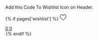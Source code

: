 Add this Code To Wishlist Icon on Header.


{% if pages['wishlist'] %}
  <a href="{{ pages['wishlist'].url }}" class="header__icon header__icon--cart link focus-inset" id="wishlist-icon-bubble" style="margin-right: 0.1rem;">
      <svg class="icon main-icon-heart" width="22" height="20" viewBox="0 0 22 20" fill="none" xmlns="http://www.w3.org/2000/svg">
        <path d="M10.9998 19.1663C10.7127 19.1663 10.4359 19.0601 10.2202 18.867C9.40555 18.1391 8.62009 17.455 7.92711 16.8516L7.92357 16.8485C5.89186 15.0793 4.1374 13.5515 2.91668 12.0465C1.5521 10.3639 0.916504 8.76867 0.916504 7.02592C0.916504 5.3327 1.48471 3.7706 2.51633 2.62716C3.56027 1.47021 4.9927 0.833008 6.55022 0.833008C7.71432 0.833008 8.78042 1.20907 9.7188 1.95066C10.1924 2.32499 10.6217 2.78312 10.9998 3.3175C11.3782 2.78312 11.8073 2.32499 12.281 1.95066C13.2194 1.20907 14.2855 0.833008 15.4496 0.833008C17.007 0.833008 18.4396 1.47021 19.4835 2.62716C20.5151 3.7706 21.0832 5.3327 21.0832 7.02592C21.0832 8.76867 20.4477 10.3639 19.0832 12.0463C17.8624 13.5515 16.1081 15.0792 14.0767 16.8482C13.3825 17.4525 12.5958 18.1377 11.7793 18.8673C11.5637 19.0601 11.2868 19.1663 10.9998 19.1663ZM6.55022 2.04012C5.32658 2.04012 4.20248 2.53912 3.38472 3.44532C2.5548 4.36519 2.09768 5.63676 2.09768 7.02592C2.09768 8.49165 2.63081 9.80252 3.82614 11.2763C4.98147 12.7008 6.69993 14.1972 8.68964 15.9299L8.69333 15.933C9.38893 16.5388 10.1775 17.2255 10.9981 17.9588C11.8238 17.2241 12.6135 16.5363 13.3105 15.9296C15.3001 14.1969 17.0184 12.7008 18.1737 11.2763C19.3689 9.80252 19.902 8.49165 19.902 7.02592C19.902 5.63676 19.4449 4.36519 18.615 3.44532C17.7973 2.53912 16.6731 2.04012 15.4496 2.04012C14.5532 2.04012 13.7302 2.33128 13.0035 2.90544C12.356 3.41733 11.9048 4.06444 11.6404 4.51722C11.5043 4.75006 11.2649 4.88904 10.9998 4.88904C10.7347 4.88904 10.4953 4.75006 10.3593 4.51722C10.095 4.06444 9.64387 3.41733 8.99613 2.90544C8.26945 2.33128 7.44645 2.04012 6.55022 2.04012Z" fill="#2B2A30" stroke="#2B2A30" stroke-width="0.2"/>
      </svg>
      <div class="wishlist-count-bubble">
          <span aria-hidden="true">0</span>
        <span class="visually-hidden">0</span>
      </div>
  </a>
{% endif %}  
